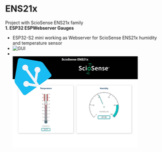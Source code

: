 # ENS21x
Project with ScioSense ENS21x family<br>
**1. ESP32 ESPWebserver Gauges**
- ESP32-S2 mini working as Webserver for ScioSense ENS21x humidity and temperature sensor
- ![GUI](./pic/GUI_w_HASS.jpg")
- <br><img src="./pic/GUI_w_HASS.jpg"  width="400 "><br><br>
